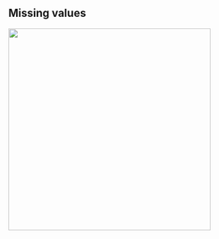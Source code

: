 ## Missing values ##


<img src="https://www.displayr.com/wp-content/uploads/2018/07/missing-puzzle-piece.jpg" width="400"></img>
